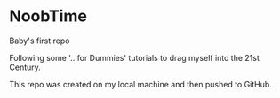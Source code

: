 NoobTime
========

Baby's first repo

Following some '...for Dummies' tutorials to drag myself into the 21st Century.

This repo was created on my local machine and then pushed to GitHub.
